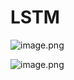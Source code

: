# LSTM



![image.png](https://cdn.jsdelivr.net/gh/vllbc/img4blog//image/20240813224213.png)


![image.png](https://cdn.jsdelivr.net/gh/vllbc/img4blog//image/20240129215032.png)

